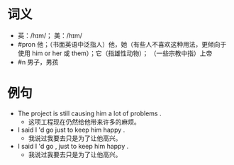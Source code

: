 # 词义
- 英：/hɪm/； 美：/hɪm/
- #pron 他；（书面英语中泛指人）他，她（有些人不喜欢这种用法，更倾向于使用 him or her 或 them）；它（指雄性动物）； （一些宗教中指）上帝
- #n 男子，男孩
# 例句
- The project is still causing him a lot of problems .
	- 这项工程现在仍然给他带来许多的麻烦。
- I said I 'd go just to keep him happy .
	- 我说过我要去只是为了让他高兴。
- I said I 'd go , just to keep him happy .
	- 我说过我要去只是为了让他高兴。
